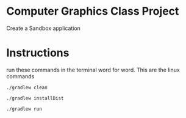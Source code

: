 # Computer Graphics Class Project

Create a Sandbox application

# Instructions

run these commands in the terminal word for word. This are the linux commands

`./gradlew clean`

`./gradlew installDist`

`./gradlew run`